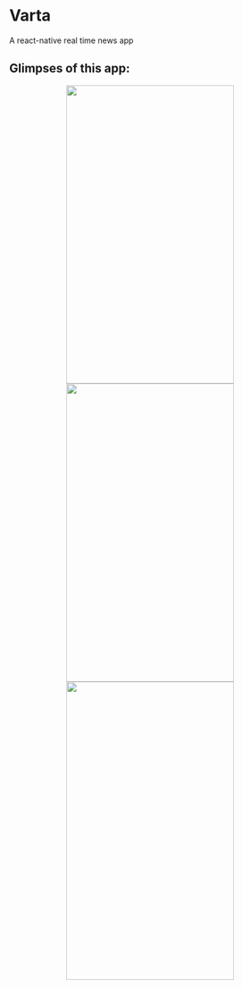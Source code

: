 # Varta
A react-native real time news app

## Glimpses of this app:
<div align="center">
  
<img src="https://github.com/Arun9739/Varta/assets/84305637/09cb32aa-355f-4643-a73a-f38924b0730b" width="300" height="533">

<img src="https://github.com/Arun9739/Varta/assets/84305637/51d21c1c-98cc-461d-b08a-9b2e3d2f8824" width="300" height="533">

<img src="https://github.com/Arun9739/Varta/assets/84305637/82594435-2bf8-40ef-a319-fab7ea5e0008" width="300" height="533">

</div>

